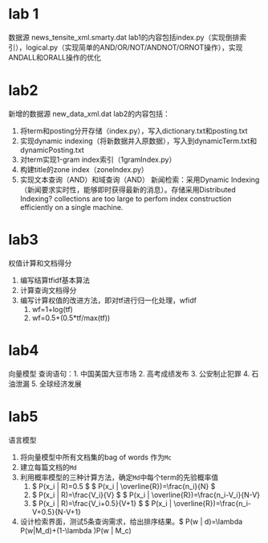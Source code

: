 # lab 1
数据源 news_tensite_xml.smarty.dat
lab1的内容包括index.py（实现倒排索引），logical.py（实现简单的AND/OR/NOT/ANDNOT/ORNOT操作），实现ANDALL和ORALL操作的优化
# lab2
新增的数据源 new_data_xml.dat
lab2的内容包括：
1. 将term和posting分开存储（index.py），写入dictionary.txt和posting.txt
2. 实现dynamic indexing（将新数据并入原数据），写入到dynamicTerm.txt和dynamicPosting.txt
3. 对term实现1-gram index索引（1gramIndex.py）
4. 构建title的zone index（zoneIndex.py）
5. 实现文本查询（AND）和域查询（AND）
新闻检索：采用Dynamic Indexing（新闻要求实时性，能够即时获得最新的消息）。存储采用Distributed Indexing? collections are too large to perfom index construction efficiently on a single machine.
# lab3
权值计算和文档得分
1. 编写结算tfidf基本算法
2. 计算查询文档得分
3. 编写计算权值的改进方法，即对tf进行归一化处理，wfidf
    1. wf=1+log(tf)
    2. wf=0.5+(0.5*tf/max(tf))
# lab4
向量模型
查询语句：1. 中国美国大豆市场 2. 高考成绩发布 3. 公安制止犯罪 4. 石油泄漏 5. 全球经济发展
# lab5
语言模型
1. 将向量模型中所有文档集的bag of words 作为`Mc`
2. 建立每篇文档的`Md`
3. 利用概率模型的三种计算方法，确定`Md`中每个term的先验概率值
    1. $ P(x_i | R)=0.5 $  $ P(x_i | \overline{R})=\frac{n_i}{N} $
    2. $ P(x_i | R)=\frac{V_i}{V} $  $ P(x_i | \overline{R})=\frac{n_i-V_i}{N-V}
    3. $ P(x_i | R)=\frac{V_i+0.5}{V+1} $  $ P(x_i | \overline{R})=\frac{n_i-V+0.5}{N-V+1}
4. 设计检索界面，测试5条查询需求，给出排序结果。$ P(w | d)=\lambda P(w|M_d)+(1-\lambda )P(w | M_c)